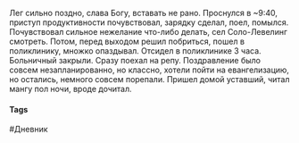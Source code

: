Лег сильно поздно, слава Богу, вставать не рано. Проснулся в ~9:40, приступ продуктивности почувствовал, зарядку сделал, поел, помылся. Почувствовал сильное нежелание что-либо делать, сел Cоло-Левелинг смотреть. Потом, перед выходом решил побриться, пошел в поликлинику, множко опаздывал. Отсидел в поликлинике 3 часа. Больничный закрыли. Сразу поехал на репу. Поздравление было совсем незапланированно, но классно, хотели пойти на евангелизацию, но остались, немного совсем порепали.
Пришел домой уставший, читал мангу пол ночи, вроде дочитал.


#### Tags
#Дневник